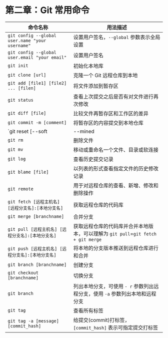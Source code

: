 # 第二章：Git 常用命令
| 命令名称 | 用法描述 |
| ---- | ---- |
| `git config --global user.name "your username"` | 设置用户签名，`--global` 参数表示全局设置 |
| `git config --global user.email "your email"` | 设置用户签名 |
| `git init` | 初始化本地库 |
| `git clone [url]` | 克隆一个 Git 远程仓库到本地 |
| `git add [file1] [file2] ... [filen]` | 将文件添加到暂存区 |
| `git status` | 查看上次提交之后是否有对文件进行再次修改 |
| `git diff [file]` | 比较文件再暂存区和工作区的差异 |
| `git commit -m [comment]` | 将暂存区的内容提交到本地仓库 |
| `git reset [--soft | --mined | --hard] [HEAD]` | 回退版本，可指定退回到某一次提交(commit)的版本|
| `git rm` | 删除文件 |
| `git mv` | 移动或重命名一个文件、目录或软连接 |
| `git log` | 查看历史提交记录 |
| `git blame [file]` | 以列表的形式查看指定文件的历史修改记录 |
| `git remote` | 用于对远程仓库的查看、新增、修改和删除操作 |
| `git fetch [远程主机名] [远程分支名]:[本地分支名]` | 获取远程仓库的代码库 |
| `git merge [branchname]` | 合并分支 |
| `git pull [远程主机名] [远程分支名]:[本地分支名]` | 获取远程仓库的代码库并合并本地版本，可以理解为 `git pull`=`git fetch + git merge` |
| `git push [远程主机名] [远程分支名]:[本地分支名]` | 将本地的分支版本推送到远程仓库进行和合并 |
| `git branch [branchname]` | 创建分支 |
| `git checkout [branchname]` | 切换分支 |
| `git branch` | 列出本地分支，可使用 `- r` 参数列出远程分支，使用 `-a` 参数列出本地和远程分支 |
| `git tag` | 查看所有标签 |
| `git tag -a [message] [commit_hash]` | 给提交(commit)打标签，`[commit_hash]` 表示可指定提交打标签 |



















